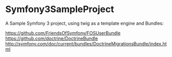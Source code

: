Symfony3SampleProject
============

A Sample Symfony 3 project, using twig as a template engine and Bundles:

https://github.com/FriendsOfSymfony/FOSUserBundle
https://github.com/doctrine/DoctrineBundle
http://symfony.com/doc/current/bundles/DoctrineMigrationsBundle/index.html
